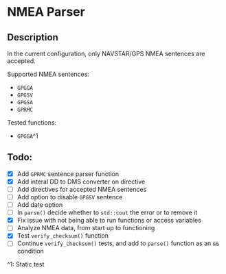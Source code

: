 # NMEA Parser
## Description
In the current configuration, only NAVSTAR/GPS NMEA sentences are accepted.

Supported NMEA sentences:
  - `GPGGA`
  - `GPGSV`
  - `GPGSA`
  - `GPRMC`

Tested functions:
  - `GPGGA`^1
## Todo:
- [x]  Add `GPRMC` sentence parser function
- [x]  Add interal DD to DMS converter on directive
- [ ]  Add directives for accepted NMEA sentences
- [ ]  Add option to disable `GPGSV` sentence
- [ ]  Add date option
- [ ]  In `parse()` decide whether to `std::cout` the error or to remove it
- [x]  Fix issue with not being able to run functions or access variables
- [ ]  Analyze NMEA data, from start up to functioning
- [x]  Test `verify_checksum()` function
- [ ]  Continue `verify_checksum()` tests, and add to `parse()` function as an `&&` condition

^1: Static test